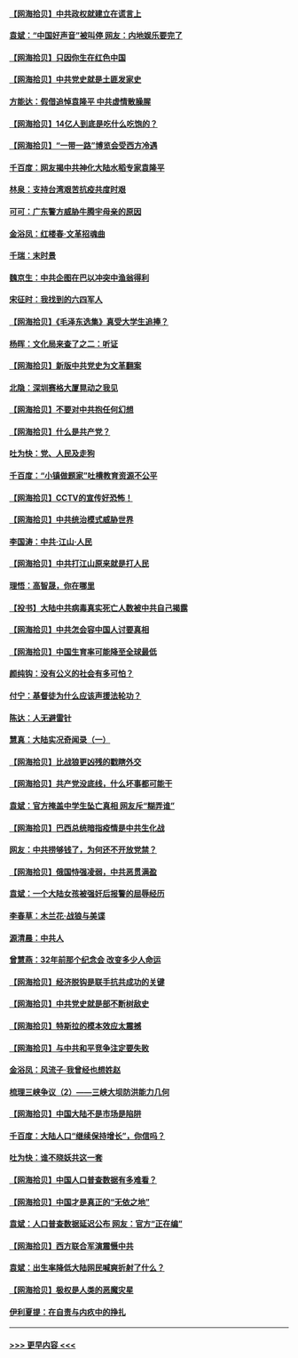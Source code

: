 #### [【网海拾贝】中共政权就建立在谎言上](../pages/nsc993/n12981880.md?t=05291101) 
#### [袁斌：“中国好声音”被叫停 网友：内地娱乐要完了](../pages/nsc993/n12981826.md?t=05291101) 
#### [【网海拾贝】只因你生在红色中国](../pages/nsc993/n12979096.md?t=05291101) 
#### [【网海拾贝】中共党史就是土匪发家史](../pages/nsc993/n12976478.md?t=05291101) 
#### [方能达：假借追悼袁隆平 中共虚情散臊腥](../pages/nsc993/n12976396.md?t=05291101) 
#### [【网海拾贝】14亿人到底是吃什么吃饱的？](../pages/nsc993/n12974125.md?t=05291101) 
#### [【网海拾贝】“一带一路”博览会受西方冷遇](../pages/nsc993/n12971787.md?t=05291101) 
#### [千百度：网友揭中共神化大陆水稻专家袁隆平](../pages/nsc993/n12971733.md?t=05291101) 
#### [林泉：支持台湾艰苦抗疫共度时艰](../pages/nsc993/n12971350.md?t=05291101) 
#### [可可：广东警方威胁牛腾宇母亲的原因](../pages/nsc993/n12971100.md?t=05291101) 
#### [金浴凤：红楼春·文革招魂曲](../pages/nsc993/n12970354.md?t=05291101) 
#### [千瑞：末时景](../pages/nsc993/n12970337.md?t=05291101) 
#### [魏京生：中共企图在巴以冲突中渔翁得利](../pages/nsc993/n12970286.md?t=05291101) 
#### [宋征时：我找到的六四军人](../pages/nsc993/n12970213.md?t=05291101) 
#### [【网海拾贝】《毛泽东选集》真受大学生追捧？](../pages/nsc993/n12968779.md?t=05291101) 
#### [杨晖：文化局来查了之二：听证](../pages/nsc993/n12966528.md?t=05291101) 
#### [【网海拾贝】新版中共党史为文革翻案](../pages/nsc993/n12967526.md?t=05291101) 
#### [北隐：深圳赛格大厦晃动之我见](../pages/nsc993/n12967393.md?t=05291101) 
#### [【网海拾贝】不要对中共抱任何幻想](../pages/nsc993/n12965222.md?t=05291101) 
#### [【网海拾贝】什么是共产党？](../pages/nsc993/n12962781.md?t=05291101) 
#### [吐为快：党、人民及走狗](../pages/nsc993/n12962747.md?t=05291101) 
#### [千百度：“小镇做题家”吐槽教育资源不公平](../pages/nsc993/n12962705.md?t=05291101) 
#### [【网海拾贝】CCTV的宣传好恐怖！](../pages/nsc993/n12959984.md?t=05291101) 
#### [【网海拾贝】中共统治模式威胁世界](../pages/nsc993/n12957622.md?t=05291101) 
#### [李国涛：中共‧江山‧人民](../pages/nsc993/n12957502.md?t=05291101) 
#### [【网海拾贝】中共打江山原来就是打人民](../pages/nsc993/n12954345.md?t=05291101) 
#### [理悟：高智晟，你在哪里](../pages/nsc993/n12953115.md?t=05291101) 
#### [【投书】大陆中共病毒真实死亡人数被中共自己揭露](../pages/nsc993/n12953050.md?t=05291101) 
#### [【网海拾贝】中共怎会容中国人讨要真相](../pages/nsc993/n12952161.md?t=05291101) 
#### [【网海拾贝】中国生育率可能降至全球最低](../pages/nsc993/n12948793.md?t=05291101) 
#### [颜纯钩：没有公义的社会有多可怕？](../pages/nsc993/n12947626.md?t=05291101) 
#### [付宁：基督徒为什么应该声援法轮功？](../pages/nsc993/n12947233.md?t=05291101) 
#### [陈达：人无避雷针](../pages/nsc993/n12947098.md?t=05291101) 
#### [慧真：大陆实况奇闻录（一）](../pages/nsc993/n12945811.md?t=05291101) 
#### [【网海拾贝】比战狼更凶残的戳瞎外交](../pages/nsc993/n12945717.md?t=05291101) 
#### [【网海拾贝】共产党没底线，什么坏事都可能干](../pages/nsc993/n12942090.md?t=05291101) 
#### [袁斌：官方掩盖中学生坠亡真相 网友斥“糊弄谁”](../pages/nsc993/n12942029.md?t=05291101) 
#### [【网海拾贝】巴西总统暗指疫情是中共生化战](../pages/nsc993/n12938999.md?t=05291101) 
#### [网友：中共捞够钱了，为何还不开放党禁？](../pages/nsc993/n12938952.md?t=05291101) 
#### [【网海拾贝】俄国恃强凌弱，中共恶贯满盈](../pages/nsc993/n12936626.md?t=05291101) 
#### [袁斌：一个大陆女孩被强奸后报警的屈辱经历](../pages/nsc993/n12936547.md?t=05291101) 
#### [李春草：木兰花·战狼与美谍](../pages/nsc993/n12935995.md?t=05291101) 
#### [源清晨：中共人](../pages/nsc993/n12935589.md?t=05291101) 
#### [曾慧燕：32年前那个纪念会 改变多少人命运](../pages/nsc993/n12934233.md?t=05291101) 
#### [【网海拾贝】经济脱钩是联手抗共成功的关键](../pages/nsc993/n12934176.md?t=05291101) 
#### [【网海拾贝】中共党史就是部不断树敌史](../pages/nsc993/n12932844.md?t=05291101) 
#### [【网海拾贝】特斯拉的模本效应太震撼](../pages/nsc993/n12925626.md?t=05291101) 
#### [【网海拾贝】与中共和平竞争注定要失败](../pages/nsc993/n12923326.md?t=05291101) 
#### [金浴凤：风流子‧我曾经也想姓赵](../pages/nsc993/n12920911.md?t=05291101) 
#### [梳理三峡争议（2）——三峡大坝防洪能力几何](../pages/nsc993/n12920173.md?t=05291101) 
#### [【网海拾贝】中国大陆不是市场是陷阱](../pages/nsc993/n12920143.md?t=05291101) 
#### [千百度：大陆人口“继续保持增长”，你信吗？](../pages/nsc993/n12918946.md?t=05291101) 
#### [吐为快：谁不晓妖共这一套](../pages/nsc993/n12918941.md?t=05291101) 
#### [【网海拾贝】中国人口普查数据有多难看？](../pages/nsc993/n12917822.md?t=05291101) 
#### [【网海拾贝】中国才是真正的“无依之地”](../pages/nsc993/n12915845.md?t=05291101) 
#### [袁斌：人口普查数据延迟公布 网友：官方“正在编”](../pages/nsc993/n12915748.md?t=05291101) 
#### [【网海拾贝】西方联合军演震慑中共](../pages/nsc993/n12913466.md?t=05291101) 
#### [袁斌：出生率降低大陆网民喊爽折射了什么？](../pages/nsc993/n12913365.md?t=05291101) 
#### [【网海拾贝】极权是人类的恶魔灾星](../pages/nsc993/n12910697.md?t=05291101) 
#### [伊利夏提：在自责与内疚中的挣扎](../pages/nsc993/n12910493.md?t=05291101) 

----
#### [ >>> 更早内容 <<< ](../indexes/nsc993-earlier.md)

